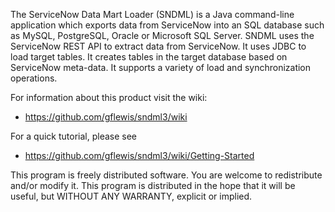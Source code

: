 The ServiceNow Data Mart Loader (SNDML) is a Java command-line application which exports data from ServiceNow into an SQL database such as MySQL, PostgreSQL, Oracle or Microsoft SQL Server. SNDML uses the ServiceNow REST API to extract data from ServiceNow. It uses JDBC to load target tables. It creates tables in the target database based on ServiceNow meta-data. It supports a variety of load and synchronization operations. 

For information about this product visit the wiki:
* https://github.com/gflewis/sndml3/wiki

For a quick tutorial, please see
* https://github.com/gflewis/sndml3/wiki/Getting-Started

This program is freely distributed software. You are welcome to redistribute and/or modify it. This program is distributed in the hope that it will be useful, but WITHOUT ANY WARRANTY, explicit or implied. 

